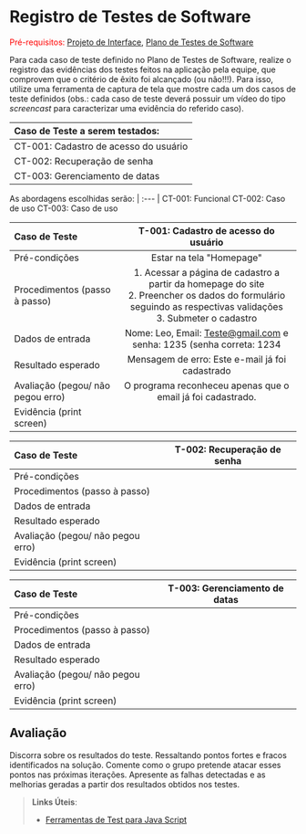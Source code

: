 # Registro de Testes de Software

<span style="color:red">Pré-requisitos: <a href="3-Projeto de Interface.md"> Projeto de Interface</a></span>, <a href="8-Plano de Testes de Software.md"> Plano de Testes de Software</a>

Para cada caso de teste definido no Plano de Testes de Software, realize o registro das evidências dos testes feitos na aplicação pela equipe, que comprovem que o critério de êxito foi alcançado (ou não!!!). Para isso, utilize uma ferramenta de captura de tela que mostre cada um dos casos de teste definidos (obs.: cada caso de teste deverá possuir um vídeo do tipo _screencast_ para caracterizar uma evidência do referido caso).

| **Caso de Teste a serem testados:** 	|
| :---	|
| CT-001: Cadastro de acesso do usuário |
| CT-002: Recuperação de senha	|
| CT-003: Gerenciamento de datas |

As abordagens escolhidas serão:
| :---	|
CT-001: Funcional
CT-002: Caso de uso
CT-003: Caso de uso

| **Caso de Teste**| **T-001: Cadastro de acesso do usuário** |
| :--- | :---: |
| Pré-condições| Estar na tela "Homepage"|
| Procedimentos (passo à passo) | 1. Acessar a página de cadastro a partir da homepage do site <br> 2. Preencher os dados do formulário seguindo as respectivas validações <br> 3. Submeter o cadastro|
| Dados de entrada | Nome: Leo, Email: Teste@gmail.com e senha: 1235 (senha correta: 1234|
| Resultado esperado | Mensagem de erro: Este e-mail já foi cadastrado |
| Avaliação (pegou/ não pegou erro) | O programa reconheceu apenas que o email já foi cadastrado. |
| Evidência (print screen) | |

| **Caso de Teste**| **T-002: Recuperação de senha** |
| :--- | :---: |
| Pré-condições| |
| Procedimentos (passo à passo) | |
| Dados de entrada | |
| Resultado esperado | |
| Avaliação (pegou/ não pegou erro) | |
| Evidência (print screen) | |

| **Caso de Teste**| **T-003: Gerenciamento de datas** |
| :--- | :---: |
| Pré-condições| |
| Procedimentos (passo à passo) | |
| Dados de entrada | |
| Resultado esperado | |
| Avaliação (pegou/ não pegou erro) | |
| Evidência (print screen) | |


## Avaliação

Discorra sobre os resultados do teste. Ressaltando pontos fortes e fracos identificados na solução. Comente como o grupo pretende atacar esses pontos nas próximas iterações. Apresente as falhas detectadas e as melhorias geradas a partir dos resultados obtidos nos testes.

> **Links Úteis**:
> - [Ferramentas de Test para Java Script](https://geekflare.com/javascript-unit-testing/)
